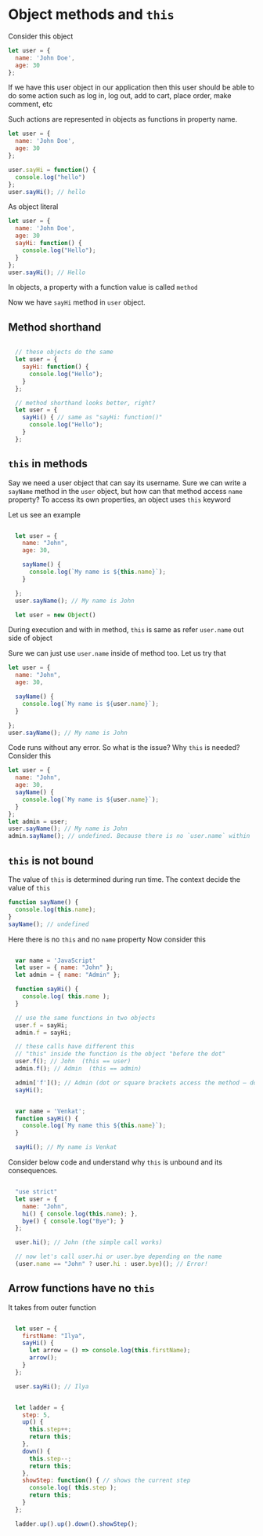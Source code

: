 # Object methods and `this`
Consider this object
```js
let user = {
  name: 'John Doe',
  age: 30
};
```

If we have this user object in our application then this user should be able to do some action such as log in, log out, add to cart, place order, make comment, etc

Such actions are represented in objects as functions in property name.

```js
let user = {
  name: 'John Doe',
  age: 30
};

user.sayHi = function() {
  console.log("hello")
};
user.sayHi(); // hello
```

As object literal
```js
let user = {
  name: 'John Doe',
  age: 30
  sayHi: function() {
    console.log("Hello");
  }
};
user.sayHi(); // Hello
```
In objects, a property with a function value is called `method`

Now we have `sayHi` method in `user` object.

## Method shorthand
```js

  // these objects do the same
  let user = {
    sayHi: function() {
      console.log("Hello");
    }
  };

  // method shorthand looks better, right?
  let user = {
    sayHi() { // same as "sayHi: function()"
      console.log("Hello");
    }
  };

```
## `this` in methods
Say we need a user object that can say its username. Sure we can write a `sayName` method in the `user` object, but how can that method access `name` property? To access its own properties, an object uses `this` keyword

Let us see an example
```js

  let user = {
    name: "John",
    age: 30,

    sayName() {
      console.log(`My name is ${this.name}`);
    }

  };
  user.sayName(); // My name is John

  let user = new Object()

```
During execution and with in method, `this` is same as refer `user.name` out side of object

Sure we can just use `user.name` inside of method too. Let us try that
```js
let user = {
  name: "John",
  age: 30,

  sayName() {
    console.log(`My name is ${user.name}`);
  }

};
user.sayName(); // My name is John
```

Code runs without any error. So what is the issue? Why `this` is needed? Consider this
```js
let user = {
  name: "John",
  age: 30,
  sayName() {
    console.log(`My name is ${user.name}`);
  }
};
let admin = user;
user.sayName(); // My name is John
admin.sayName(); // undefined. Because there is no `user.name` within `admin` object
```

## `this` is not bound
The value of `this` is determined during run time. The context decide the value of `this`
```js
function sayName() {
  console.log(this.name);
}
sayName(); // undefined
```
Here there is no `this` and no `name` property
Now consider this
```js

  var name = 'JavaScript'
  let user = { name: "John" };
  let admin = { name: "Admin" };

  function sayHi() {
    console.log( this.name );
  }

  // use the same functions in two objects
  user.f = sayHi;
  admin.f = sayHi;

  // these calls have different this
  // "this" inside the function is the object "before the dot"
  user.f(); // John  (this == user)
  admin.f(); // Admin  (this == admin)

  admin['f'](); // Admin (dot or square brackets access the method – doesn't matter)
  sayHi();

```

```js

  var name = 'Venkat';
  function sayHi() {
    console.log(`My name this ${this.name}`);
  }

  sayHi(); // My name is Venkat

```  
Consider below code and understand why `this` is unbound and its consequences.

```js

  "use strict"
  let user = {
    name: "John",
    hi() { console.log(this.name); },
    bye() { console.log("Bye"); }
  };

  user.hi(); // John (the simple call works)

  // now let's call user.hi or user.bye depending on the name
  (user.name == "John" ? user.hi : user.bye)(); // Error!

```

## Arrow functions have no `this`
It takes from outer function
```js

  let user = {
    firstName: "Ilya",
    sayHi() {
      let arrow = () => console.log(this.firstName);
      arrow();
    }
  };

  user.sayHi(); // Ilya

```
```js

  let ladder = {
    step: 5,
    up() {
      this.step++;
      return this;
    },
    down() {
      this.step--;
      return this;
    },
    showStep: function() { // shows the current step
      console.log( this.step );
      return this;
    }
  };

  ladder.up().up().down().showStep();
